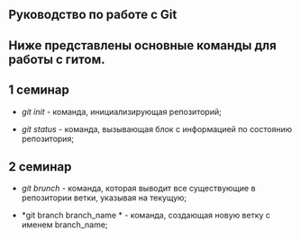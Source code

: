 ## Руководство по работе с Git

## Ниже представлены основные команды для работы с гитом.
## 1 семинар

* *git init* - команда, инициализирующая репозиторий;

* *git status* - команда, вызывающая блок с информацией по состоянию репозитория;

## 2 семинар

* *git brunch* - команда, которая выводит все существующие в репозитории ветки, указывая на текущую;


* *git branch branch_name * - команда, создающая новую ветку с именем branch_name;
